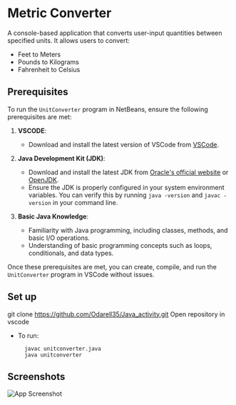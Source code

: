
# Metric Converter

A console-based application that converts user-input quantities between specified units. It allows users to convert:

- Feet to Meters
- Pounds to Kilograms
- Fahrenheit to Celsius




##  Prerequisites 
To run the `UnitConverter` program in NetBeans, ensure the following prerequisites are met:

1. **VSCODE**:
   - Download and install the latest version of VSCode from [VSCode](https://code.visualstudio.com/download).

2. **Java Development Kit (JDK)**:
   - Download and install the latest JDK from [Oracle's official website](https://www.oracle.com/java/technologies/javase-downloads.html) or [OpenJDK](https://openjdk.java.net/install/).
   - Ensure the JDK is properly configured in your system environment variables. You can verify this by running `java -version` and `javac -version` in your command line.

3. **Basic Java Knowledge**:
   - Familiarity with Java programming, including classes, methods, and basic I/O operations.
   - Understanding of basic programming concepts such as loops, conditionals, and data types.

Once these prerequisites are met, you can create, compile, and run the `UnitConverter` program in VSCode without issues.
## Set up

git clone https://github.com/Odarell35/Java_activity.git
Open repository in vscode
- To run:

        javac unitconverter.java
        java unitconverter

## Screenshots

![App Screenshot](https://via.placeholder.com/468x300?text=App+Screenshot+Here)

